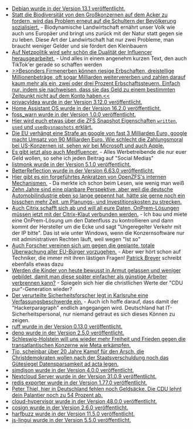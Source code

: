 * [Debian wurde in der Version 13.1 veröffentlicht.](https://www.debian.org/News/2025/20250906)
* [Statt die Biodiversität von den Großkonzernen auf dem Acker zu fordern, wird das Problem erneut auf die Schultern der Bevölkerung sozialisiert.](https://www.deutschlandfunk.de/biodiversitaet-artenvielfalt-artenschutz-in-staedten-100.html) - Biodynamische Landwirtschaft ernährt unser Volk wie auch uns Europäer und bringt uns zurück mit der Natur statt gegen sie zu leben. Diese Art der Landwirtschaft hat nur zwei Probleme, man braucht weniger Gelder und sie fördert den Kleinbauern
* [Auf Netzpolitik wird sehr schön die Dualität der Influencer herausgearbeitet.](https://netzpolitik.org/2025/trugbild-plastik-parasiten-und-paranoia/) - Und alles in einem angenehm kurzen Text, den auch TikTok'er gerade so schaffen werden
* [>>Besonders Firmenerben können riesige Erbschaften, dreistellige Millionenbeträge, oft sogar Milliarden weitervererben und zahlen darauf kaum mehr als ein, zwei oder drei Prozent Erbschaftssteuern. Einfach nur, indem sie nachweisen, dass sie das Geld zu einem bestimmten Zeitpunkt nicht auf dem Konto haben.<<](https://www.deutschlandfunk.de/kommentar-erbschaftssteuer-gerechtigkeit-100.html)
* [privacyIdea wurde in der Version 3.12.0 veröffentlicht.](https://github.com/privacyidea/privacyidea/releases/tag/v3.12)
* [Home Assistant OS wurde in der Version 16.2.0 veröffentlicht.](https://github.com/home-assistant/operating-system/releases/tag/16.2)
* [foss_warn wurde in der Version 1.0.0 veröffentlicht.](https://github.com/nucleus-ffm/foss_warn/releases/tag/1.0.0)
* [Hier wird euch etwas über die ZFS Snapshot Eigenschaften `written`, `used` und `usedbysnapshots` erklärt.](https://utcc.utoronto.ca/~cks/space/blog/solaris/ZFSSnapshotWrittenProperty)
* [Die EU verhängt eine Strafe an google von fast 3 Milliarden Euro, google macht Umsatz von 90 Milliarden Euro. Wie schlecht die Zahlungsmoral bei US-Konzernen ist, sehen wir bei Microsoft und auch Apple.](https://netzpolitik.org/2025/online-werbung-die-eu-muss-google-aufspalten/)
* [Es gibt jetzt also auch Medfluencer.](https://www.deutschlandfunk.de/medfluencer-gesundheit-mythos-faktencheck-100.html) - Alles Werbetreibende die nur euer Geld wollen, so sehe ich jeden Beitrag auf "Social Medias"
* [listmonk wurde in der Version 5.1.0 veröffentlicht.](https://github.com/knadh/listmonk/releases/tag/v5.1.0)
* [BetterReflection wurde in der Version 6.63.0 veröffentlicht.](https://github.com/Roave/BetterReflection/releases/tag/6.63.0)
* [Hier gibt es ein forgeführtes Ankratzen von OpenZFS's internen Mechanismen.](https://utcc.utoronto.ca/~cks/space/blog/solaris/ZFSWrittenPropertyHowItWorks) - Da merkte ich schon beim Lesen, wie wenig man weiß
* [Zehn Jahre sind eine planbare Perspektive, aber weil die deutsche Automobilindustrie eben so lange gepennt hat, hätte sie gerne noch ein bisschen mehr Zeit, um Planungs- und Investitionskosten zu strecken.](https://www.deutschlandfunk.de/verbrenner-aus-elektromobilitaet-industrielle-mobilitaet-100.html)
* [Auch Citrix schafft sich ab und will all eure Daten, OnPrem-Lösungen müssen jetzt mit der Citrix-Klaut verbunden werden.](https://www.windowspro.de/news/citrix-schafft-lizenzdateien-ab-umstellung-cloud-service-erforderlich/05964.html) - Ich bau und miete eine OnPrem-Lösung um den Datenfluss zu kontrollieren und dann kommt der Hersteller um die Ecke und sagt "Ungeregelter Verkehr mit der IP bitte". Das ist wie unter Windows, wenn die Konzernsoftware nur mit administrativen Rechten läuft, weil wegen "Ist so"
* [Auch Forscher vereinen sich um gegen die geplante, totale Überwachung aller EU-Bürger vorzugehen.](https://netzpolitik.org/2025/offener-brief-hunderte-wissenschaftlerinnen-stellen-sich-gegen-chatkontrolle/) - Aber wer hört schon auf Techniker, die immer mit ihren lästigen Fragen! [Patrick Breyer](https://www.patrick-breyer.de/chatkontrolle-stoppen-fordern-400-forschende-breyer-verlangt-spd%e2%80%91veto-und-klares-nein-der-bundesregierung/) schreibt ebenfalls etwas dazu
* [Werden die Kinder von heute bewusst in Armut gelassen und weniger gebildet, damit man diese später einfacher als günstige Arbeiter verbrennen kann?](https://www.deutschlandfunk.de/kinderrechte-kinderarmut-bildung-kinder-jugendliche-100.html) - Spiegeln sich hier die christlichen Werte der "CDU pur"-Generation wieder?
* [Der verurteilte Sicherheitsforscher legt in Karlsruhe eine Verfassungsbeschwerde ein.](https://www.borncity.com/blog/2025/09/09/modern-solution-urteil-verurteilter-it-spezialist-reicht-verfassungsbeschwerde-ein/) - Auch ich hoffe darauf, dass damit der "Hackerparagraph" endlich angegangen wird. Deutschland hat IT-Sicherheitspersonal, nur niemand getraut es sich dieses Können zu zeigen.
* [ruff wurde in der Version 0.13.0 veröffentlicht.](https://github.com/astral-sh/ruff/releases/tag/0.13.0)
* [deno wurde in der Version 2.5.0 veröffentlicht.](https://github.com/denoland/deno/releases/tag/v2.5.0)
* [Schleswig-Holstein will uns wieder mehr Freiheit und Frieden gegen die transatlantischen Konzerne wie Meta erkämpfen.](https://netzpolitik.org/2025/druck-auf-bundesregierung-schleswig-holstein-draengt-auf-digitalabgabe/)
* [Tjo, scheinbar über 20 Jahre Kampf für den Arsch, die Christdemokraten wollen nach der Staatsverschuldung noch das Gütesiegel Datensparsamkeit ad acta legen.](https://netzpolitik.org/2025/datenschutzreform-kommt-der-kahlschlag/)
* [simdjson wurde in der Version 4.0.0 veröffentlicht.](https://github.com/simdjson/simdjson/releases/tag/v4.0.0)
* [Nextcloud Server wurde in der Version 31.0.9 veröffentlicht.](https://github.com/nextcloud-releases/server/releases/tag/v31.0.9)
* [redis exporter wurde in der Version 1.77.0 veröffentlicht.](https://github.com/oliver006/redis_exporter/releases/tag/v1.77.0)
* [Peter Thiel, hier in Deutschland fehlen noch Geldsäcke. Die CDU lehnt dein Palantier noch zu 54 Prozent ab.](https://netzpolitik.org/2025/ueberwachungssoftware-mehr-als-zwei-drittel-lehnen-palantir-ab/)
* [cloud-hypervisor wurde in der Version 48.0.0 veröffentlicht.](https://github.com/cloud-hypervisor/cloud-hypervisor/releases/tag/v48.0)
* [cosign wurde in der Version 2.6.0 veröffentlicht.](https://github.com/sigstore/cosign/releases/tag/v2.6.0)
* [harfbuzz wurde in der Version 11.5.0 veröffentlicht.](https://github.com/harfbuzz/harfbuzz/releases/tag/11.5.0)
* [js-lingui wurde in der Version 5.5.0 veröffentlicht.](https://github.com/lingui/js-lingui/releases/tag/v5.5.0)
